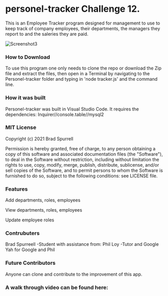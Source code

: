 # personel-tracker Challenge 12.

This is an Employee Tracker program designed for management to use to keep track of company employees, their departments, the managers they report to and the saleries they are paid.

![Screenshot3](https://user-images.githubusercontent.com/63411329/109434322-b5869d00-79e2-11eb-9fd0-474d437cfe96.png)

### How to Download
To use this program one only needs to clone the repo or download the Zip file and extract the files, then open in a Terminal by navigating to the Personel-tracker folder and typing in 'node tracker.js' and the command line.

### How it was built
Personel-tracker was built in Visual Studio Code. 
It requires the dependencies: Inquirer//console.table//mysql2

### MIT License

Copyright (c) 2021 Brad Spurrell

Permission is hereby granted, free of charge, to any person obtaining a copy
of this software and associated documentation files (the "Software"), to deal
in the Software without restriction, including without limitation the rights
to use, copy, modify, merge, publish, distribute, sublicense, and/or sell
copies of the Software, and to permit persons to whom the Software is
furnished to do so, subject to the following conditions: see LICENSE file.

### Features

Add departments, roles, employees

View departments, roles, employees

Update employee roles

### Contrubuters

Brad Spurreell -Student
with assistance from:
Phil Loy -Tutor
and Google
Yah for Google and Phil

### Future Contributors

Anyone can clone and contribute to the improvement of this app.

### A walk through video can be found here:

